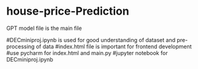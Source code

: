 # house-price-Prediction
GPT model file is the main file

#DECminiproj.ipynb is used for good understanding of dataset and pre-processing of data 
#index.html file is important for frontend development
#use pycharm for index.html and main.py
#jupyter notebook for DECminiproj.ipynb
